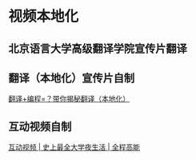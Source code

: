 # 视频本地化

## 北京语言大学高级翻译学院宣传片翻译

## 翻译（本地化）宣传片自制

[翻译+编程=？带你揭秘翻译（本地化）](https://www.bilibili.com/video/BV1PJ411m7bh)

## 互动视频自制

[互动视频 | 史上最全大学夜生活 | 全程高能](https://www.bilibili.com/video/BV1xJ411y7iq)
